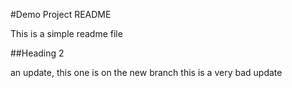 #Demo Project README

This is a simple readme file

##Heading 2

an update, this one is on the new branch
this is a very bad update